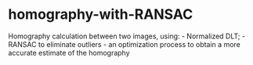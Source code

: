 # homography-with-RANSAC
Homography calculation between two images, using:  - Normalized DLT; - RANSAC to eliminate outliers - an optimization process to obtain a more accurate estimate of the homography
